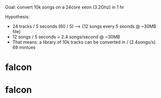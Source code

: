 Goal: convert 10k songs on a 24core xeon (3.2Ghz) in 1 hr

Hypothesis:
* 24 tracks / 5 seconds (60 / 5)  --> {12 songs every 5 seonds @ ~30MB <flac> file}
* 12 songs / 5 seconds = 2.4 songs/second @ ~30MB
* That means: a library of 10k tracks can be converted in / (2.4songs/s) 69 mintues
# falcon
# falcon
